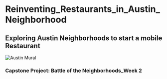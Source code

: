 # Reinventing_Restaurants_in_Austin_Neighborhood
## Exploring Austin Neighborhoods to start a mobile Restaurant
![Austin Mural](https://wildlycharmed.com/wp-content/uploads/2019/04/Austin-Murals-by-WildlyCharmed.com-11.jpg)
### Capstone Project: Battle of the Neighborhoods_Week 2
